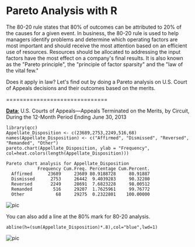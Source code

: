 Pareto Analysis with R
============================

The 80-20 rule states that 80% of outcomes can be attributed to 20% of the causes for a given event. In business, the 80-20 rule is used to help managers identify problems and determine which operating factors are most important and should receive the most attention based on an efficient use of resources. Resources should be allocated to addressing the input factors have the most effect on a company's final results. It is also known as the "Pareto principle", the "principle of factor sparsity" and the "law of the vital few." 

Does it apply in law? Let's find out by doing a Pareto analysis on U.S. Court of Appeals decisions and their outcomes based on the merits.

==============================

[**Data**:](http://www.uscourts.gov/uscourts/Statistics/StatisticalTablesForTheFederalJudiciary/2013/june/B05Jun13.pdf) U.S.	Courts	of	Appeals—Appeals	Terminated	on	the	Merits,	by	Circuit, 
During	the	12-Month	Period	Ending	June	30,	2013

```{r}
library(qcc)
Appellate_Disposition <- c(23689,2753,2249,516,68)
names(Appellate_Disposition) <- c("Affirmed", "Dismissed", "Reversed", "Remanded", "Other")
pareto.chart(Appellate_Disposition, ylab = "Frequency", col=heat.colors(length(Appellate_Disposition)))
```

```
Pareto chart analysis for Appellate_Disposition
            Frequency Cum.Freq. Percentage Cum.Percent.
  Affirmed      23689     23689 80.9188728     80.91887
  Dismissed      2753     26442  9.4039283     90.32280
  Reversed       2249     28691  7.6823228     98.00512
  Remanded        516     29207  1.7625961     99.76772
  Other            68     29275  0.2322801    100.00000
```

![pic](http://patellis.files.wordpress.com/2014/04/rplot.png)

You can also add a line at the 80% mark for 80-20 analysis.
```{r}
abline(h=(sum(Appellate_Disposition)*.8),col="blue",lwd=1) 
```

![pic](http://patellis.files.wordpress.com/2014/04/rplot01.png)

